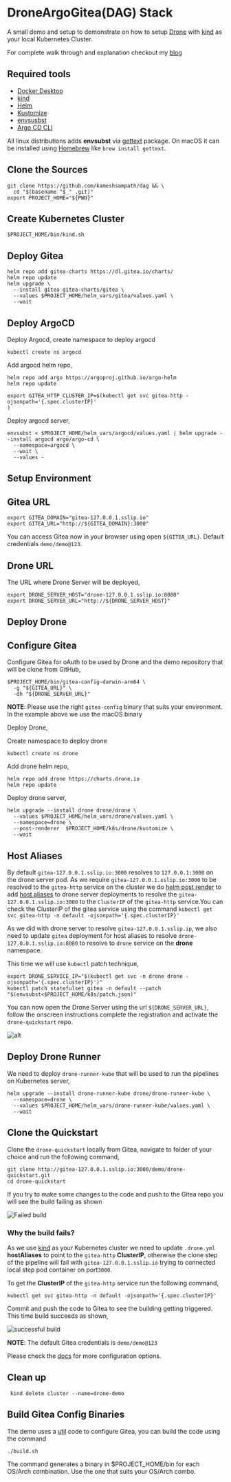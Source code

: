 # DroneArgoGitea(DAG) Stack

A small demo and setup to demonstrate on how to setup [Drone](https://drone.io) with [kind](https://kind.sigs.k8s.io/) as your local Kubernetes Cluster.

For complete walk through and explanation checkout my [blog](https://kubesimplify.com/yours-kindly-drone)

## Required tools

- [Docker Desktop](https://www.docker.com/products/docker-desktop/)
- [kind](https://kind.sigs.k8s.io/)
- [Helm](https://helm.sh/)
- [Kustomize](https://kustomize.io/)
- [envsusbst](https://www.man7.org/linux/man-pages/man1/envsubst.1.html)
- [Argo CD CLI](https://github.com/argoproj/argo-cd/releases/latest)

All linux distributions adds **envsubst** via [gettext](https://www.gnu.org/software/gettext/) package. On macOS it can be installed using [Homebrew](https://brew.sh/) like `brew install gettext`.

## Clone the Sources

```shell
git clone https://github.com/kameshsampath/dag && \
  cd "$(basename "$_" .git)"
export PROJECT_HOME="${PWD}"
```

## Create Kubernetes Cluster

```shell
$PROJECT_HOME/bin/kind.sh
```

## Deploy Gitea

```shell
helm repo add gitea-charts https://dl.gitea.io/charts/
helm repo update
helm upgrade \
  --install gitea gitea-charts/gitea \
  --values $PROJECT_HOME/helm_vars/gitea/values.yaml \
  --wait
```

## Deploy ArgoCD

Deploy Argocd, create namespace to deploy argocd

```shell
kubectl create ns argocd
```

Add argocd helm repo,

```shell
helm repo add argo https://argoproj.github.io/argo-helm
helm repo update
```

```shell
export GITEA_HTTP_CLUSTER_IP=$(kubectl get svc gitea-http -ojsonpath='{.spec.clusterIP}'
)
```

Deploy argocd server,

```shell
envsubst < $PROJECT_HOME/helm_vars/argocd/values.yaml | helm upgrade --install argocd argo/argo-cd \
  --namespace=argocd \
  --wait \
  --values -
```

## Setup Environment

## Gitea URL

```shell
export GITEA_DOMAIN="gitea-127.0.0.1.sslip.io"
export GITEA_URL="http://${GITEA_DOMAIN}:3000"
```

You can access Gitea now in your browser using open `${GITEA_URL}`. Default credentials `demo/demo@123`.

## Drone URL

The URL where Drone Server will be deployed,

```shell
export DRONE_SERVER_HOST="drone-127.0.0.1.sslip.io:8080"
export DRONE_SERVER_URL="http://${DRONE_SERVER_HOST}"
```

## Deploy Drone

## Configure Gitea

Configure Gitea for oAuth to be used by Drone and the demo repository that will be clone from GitHub,

```shell
$PROJECT_HOME/bin/gitea-config-darwin-arm64 \
  -g "${GITEA_URL}" \
  -dh "${DRONE_SERVER_URL}"
```

**NOTE**: Please use the right `gitea-config` binary that suits your environment. In the example above we use the macOS binary

Deploy Drone,

Create namespace to deploy drone

```shell
kubectl create ns drone
```

Add drone helm repo,

```shell
helm repo add drone https://charts.drone.io
helm repo update
```

Deploy drone server,

```shell
helm upgrade --install drone drone/drone \
  --values $PROJECT_HOME/helm_vars/drone/values.yaml \
  --namespace=drone \
  --post-renderer  $PROJECT_HOME/k8s/drone/kustomize \
  --wait
```

## Host Aliases

By default `gitea-127.0.0.1.sslip.io:3000` resolves to `127.0.0.1:3000` on the drone server pod. As we require `gitea-127.0.0.1.sslip.io:3000` to be resolved to the `gitea-http` service on the cluster we do [helm post render](https://helm.sh/docs/topics/advanced/#usage) to add [host aliases](https://kubernetes.io/docs/tasks/network/customize-hosts-file-for-pods/) to drone server deployments to resolve the `gitea-127.0.0.1.sslip.io:3000` to the `ClusterIP` of the `gitea-http` service.You can check the ClusterIP of the gitea service using the command `kubectl get svc gitea-http -n default -ojsonpath='{.spec.clusterIP}'`

As we did with drone server to resolve `gitea-127.0.0.1.sslip.ip`, we also need to update `gitea` deployment for host aliases to resolve `drone-127.0.0.1.sslip.io:8080` to resolve to `drone` service on the **drone** namespace.

This time we will use `kubectl` patch technique,

```shell
export DRONE_SERVICE_IP="$(kubectl get svc -n drone drone -ojsonpath='{.spec.clusterIP}')"
kubectl patch statefulset gitea -n default --patch "$(envsubst<$PROJECT_HOME/k8s/patch.json)" 
```

You can now open the Drone Server using the url `${DRONE_SERVER_URL}`, follow the onscreen instructions complete the registration and activate the `drone-quickstart` repo.

![alt](./images/drone_reg_complete.gif)


## Deploy Drone Runner

We need to deploy `drone-runner-kube` that will be used to run the pipelines on Kubernetes server,

```shell
helm upgrade --install drone-runner-kube drone/drone-runner-kube \
  --namespace=drone \
  --values $PROJECT_HOME/helm_vars/drone-runner-kube/values.yaml \
  --wait
```

## Clone the Quickstart

Clone the `drone-quickstart` locally from Gitea, navigate to folder of your choice and run the following command,

```source
git clone http://gitea-127.0.0.1.sslip.io:3000/demo/drone-quickstart.git
cd drone-quickstart
```

If you try to make some changes to the code and push to the Gitea repo you will see the build failing as shown

![Failed build](./images/failed_build.gif)

### Why the build fails?

As we use [kind](https://kind.sigs.k8s.io/) as your Kubernetes cluster we need to update `.drone.yml`  **hostAliases** to point to the `gitea-http`  **ClusterIP**, otherwise the clone step of the pipeline will fail with `gitea-127.0.0.1.sslip.io` trying to connected local step pod container on port`3000`.

To get the **ClusterIP** of the `gitea-http` service run the following command,

```shell
kubectl get svc gitea-http -n default -ojsonpath='{.spec.clusterIP}'
```

Commit and push the code to Gitea to see the building getting triggered. This time build succeeds as shown,

![successful build](./images/succcessful_build.gif)

**NOTE**: The default Gitea credentials is `demo/demo@123`

Please check the [docs](https://docs.drone.io/pipeline/kubernetes/overview/) for more configuration options.

## Clean up

```shell
 kind delete cluster --name=drone-demo
```

## Build Gitea Config Binaries

The demo uses a [util](./util/) code to configure Gitea, you can build the code using the command

```shell
./build.sh
```

The command generates a binary in $PROJECT_HOME/bin for each OS/Arch combination. Use the one that suits your OS/Arch combo.
